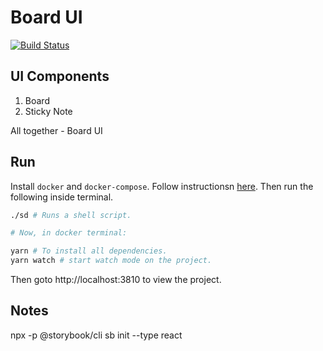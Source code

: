 # Board UI

[![Build Status](https://travis-ci.com/gmetrixr/Board-ui.svg?branch=master)](https://travis-ci.com/gmetrixr/Board-ui)

## UI Components

1. Board
2. Sticky Note

All together - Board UI

## Run

Install `docker` and `docker-compose`. Follow instructionsn [here](https://docs.docker.com/get-docker/).
Then run the following inside terminal. 

```bash
./sd # Runs a shell script.

# Now, in docker terminal: 

yarn # To install all dependencies.
yarn watch # start watch mode on the project.
```

Then goto http://localhost:3810 to view the project. 

## Notes

npx -p @storybook/cli sb init --type react
